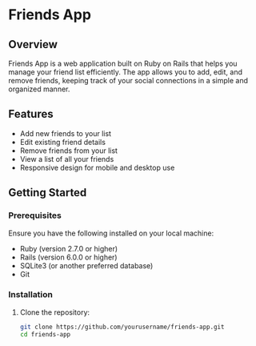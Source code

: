 # Friends App

## Overview

Friends App is a web application built on Ruby on Rails that helps you manage your friend list efficiently. The app allows you to add, edit, and remove friends, keeping track of your social connections in a simple and organized manner.

## Features

- Add new friends to your list
- Edit existing friend details
- Remove friends from your list
- View a list of all your friends
- Responsive design for mobile and desktop use

## Getting Started

### Prerequisites

Ensure you have the following installed on your local machine:

- Ruby (version 2.7.0 or higher)
- Rails (version 6.0.0 or higher)
- SQLite3 (or another preferred database)
- Git

### Installation

1. Clone the repository:
   ```bash
   git clone https://github.com/yourusername/friends-app.git
   cd friends-app
